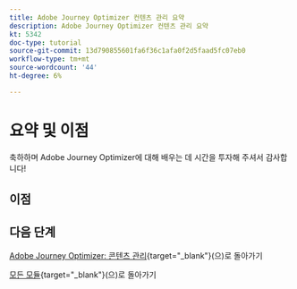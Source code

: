 ```yaml
---
title: Adobe Journey Optimizer 컨텐츠 관리 요약
description: Adobe Journey Optimizer 컨텐츠 관리 요약
kt: 5342
doc-type: tutorial
source-git-commit: 13d790855601fa6f36c1afa0f2d5faad5fc07eb0
workflow-type: tm+mt
source-wordcount: '44'
ht-degree: 6%

---
```


# 요약 및 이점

축하하며 Adobe Journey Optimizer에 대해 배우는 데 시간을 투자해 주셔서 감사합니다!

## 이점

## 다음 단계

[Adobe Journey Optimizer: 콘텐츠 관리](./ajocontent.md){target="_blank"}(으)로 돌아가기

[모든 모듈](./../../../../overview.md){target="_blank"}(으)로 돌아가기
